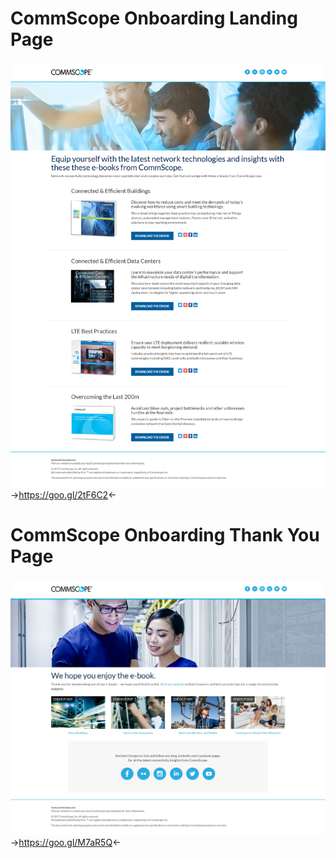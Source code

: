 # CommScope Onboarding Landing Page  
![Main page](https://github.com/gbjack/CommScope-Onboarding-Landing-Pages/blob/master/images/preview.png)  
->https://goo.gl/2tF6C2<-


# CommScope Onboarding Thank You Page  
![Thank you page](https://github.com/gbjack/CommScope-Onboarding-Landing-Pages/blob/master/images/preview2.png)
->https://goo.gl/M7aR5Q<-

